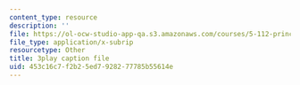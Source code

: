 ```yaml
---
content_type: resource
description: ''
file: https://ol-ocw-studio-app-qa.s3.amazonaws.com/courses/5-112-principles-of-chemical-science-fall-2005/453c16c7f2b25ed7928277785b55614e_qK6DgAM-q7U.vtt
file_type: application/x-subrip
resourcetype: Other
title: 3play caption file
uid: 453c16c7-f2b2-5ed7-9282-77785b55614e
---
```

